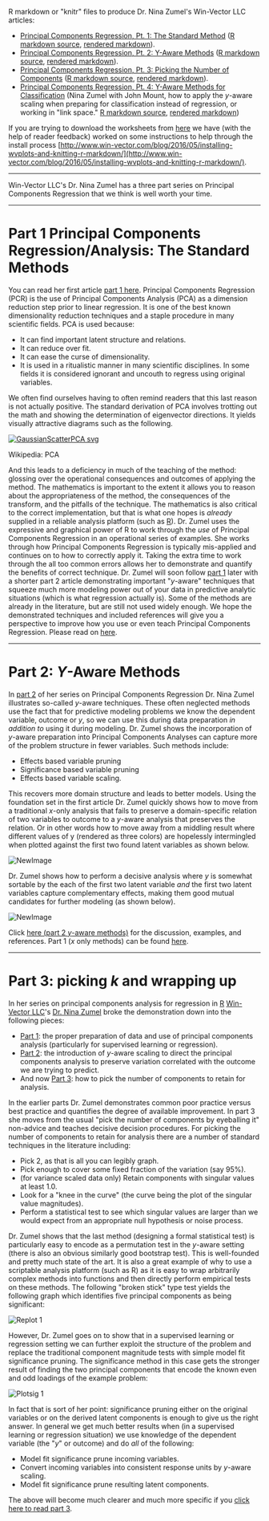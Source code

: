 
R markdown or "knitr" files to produce Dr. Nina Zumel's Win-Vector LLC articles:

 * [Principal Components Regression, Pt. 1: The Standard Method](http://www.win-vector.com/blog/2016/05/pcr_part1_xonly/) ([R markdown source](XonlyPCA.Rmd), [rendered markdown](XonlyPCA.md)).
 * [Principal Components Regression, Pt. 2: Y-Aware Methods](http://www.win-vector.com/blog/2016/05/pcr_part2_yaware/) ([R markdown source](YAwarePCA.Rmd), [rendered markdown](YAwarePCA.md)).
 * [Principal Components Regression, Pt. 3: Picking the Number of Components](http://www.win-vector.com/blog/2016/05/pcr_part3_pickk/) ([R markdown source](YAwarePCR_pickK.Rmd), [rendered markdown](YAwarePCR_pickK.md)).
 * [Principal Components Regression, Pt. 4: Y-Aware Methods for Classification](https://github.com/WinVector/Examples/blob/master/PCR/YAwarePCAclassification.md) (Nina Zumel with John Mount, how to apply the *y*-aware scaling when preparing for classification instead of regression, or working in "link space." [R markdown source](YAwarePCAclassification.Rmd), [rendered markdown](YAwarePCAclassification.md))

If you are trying to download the worksheets from [here](https://github.com/WinVector/Examples/tree/master/PCR) we have (with the help of reader feedback) worked on some instructions to help through the install process [http://www.win-vector.com/blog/2016/05/installing-wvplots-and-knitting-r-markdown/](http://www.win-vector.com/blog/2016/05/installing-wvplots-and-knitting-r-markdown/).


------------------------------------------------------------------------

Win-Vector LLC's Dr. Nina Zumel has a three part series on
Principal Components Regression that we think is well worth your time.

------------------------------------------------------------------------

# Part 1 Principal Components Regression/Analysis: The Standard Methods

You can read her first article
[part 1 here](http://www.win-vector.com/blog/2016/05/pcr_part1_xonly).
Principal Components Regression (PCR) is the use of Principal Components
Analysis (PCA) as a dimension reduction step prior to linear regression.
It is one of the best known dimensionality reduction techniques and a
staple procedure in many scientific fields. PCA is used because:

-   It can find important latent structure and relations.
-   It can reduce over fit.
-   It can ease the curse of dimensionality.
-   It is used in a ritualistic manner in many scientific disciplines.
    In some fields it is considered ignorant and uncouth to regress
    using original variables.

We often find ourselves having to often remind readers that this last
reason is not actually positive. The standard derivation of PCA involves
trotting out the math and showing the determination of eigenvector
directions. It yields visually attractive diagrams such as the
following.

[![GaussianScatterPCA
svg](http://www.win-vector.com/blog/wp-content/uploads/2016/05/GaussianScatterPCA.svg_.png "GaussianScatterPCA.svg.png")](https://en.wikipedia.org/wiki/Principal_component_analysis#/media/File:GaussianScatterPCA.svg)

Wikipedia: PCA

And this leads to a deficiency in much of the teaching of the method:
glossing over the operational consequences and outcomes of applying the
method. The mathematics is important to the extent it allows you to
reason about the appropriateness of the method, the consequences of the
transform, and the pitfalls of the technique. The mathematics is also
critical to the correct implementation, but that is what one hopes is
*already* supplied in a reliable analysis platform (such as
[R](https://cran.r-project.org)). Dr. Zumel uses the expressive and
graphical power of R to work through the *use* of Principal Components
Regression in an operational series of examples. She works through how
Principal Components Regression is typically mis-applied and continues
on to how to correctly apply it. Taking the extra time to work through
the all too common errors allows her to demonstrate and quantify the
benefits of correct technique. Dr. Zumel will soon follow [part
1](http://www.win-vector.com/blog/2016/05/pcr_part1_xonly) later with a
shorter part 2 article demonstrating important "*y*-aware" techniques
that squeeze much more modeling power out of your data in predictive
analytic situations (which is what regression actually is). Some of the
methods are already in the literature, but are still not used widely
enough. We hope the demonstrated techniques and included references will
give you a perspective to improve how you use or even teach Principal
Components Regression. Please read on
[here](http://www.win-vector.com/blog/2016/05/pcr_part1_xonly).

------------------------------------------------------------------------

# Part 2: *Y*-Aware Methods

In [part 2](http://www.win-vector.com/blog/2016/05/pcr_part2_yaware) of
her series on Principal Components Regression Dr. Nina Zumel illustrates
so-called *y*-aware techniques. These often neglected methods use the
fact that for predictive modeling problems we know the dependent
variable, outcome or *y*, so we can use this during data preparation *in
addition to* using it during modeling. Dr. Zumel shows the incorporation
of *y*-aware preparation into Principal Components Analyses can capture
more of the problem structure in fewer variables. Such methods include:

-   Effects based variable pruning
-   Significance based variable pruning
-   Effects based variable scaling.

This recovers more domain structure and leads to better models. Using
the foundation set in the first article Dr. Zumel quickly shows how to
move from a traditional *x*-only analysis that fails to preserve a
domain-specific relation of two variables to outcome to a *y*-aware
analysis that preserves the relation. Or in other words how to move away
from a middling result where different values of y (rendered as three
colors) are hopelessly intermingled when plotted against the first two
found latent variables as shown below.

![NewImage](http://www.win-vector.com/blog/wp-content/uploads/2016/05/NewImage-1.png "NewImage.png")

Dr. Zumel shows how to perform a decisive analysis where *y* is somewhat
sortable by the each of the first two latent variable *and* the first
two latent variables capture complementary effects, making them good
mutual candidates for further modeling (as shown below).

![NewImage](http://www.win-vector.com/blog/wp-content/uploads/2016/05/NewImage.png "NewImage.png")

Click [here (part 2 *y*-aware
methods)](http://www.win-vector.com/blog/2016/05/pcr_part2_yaware) for
the discussion, examples, and references. Part 1 (*x* only methods) can
be found [here](http://www.win-vector.com/blog/2016/05/pcr_part1_xonly).

------------------------------------------------------------------------

# Part 3: picking *k* and wrapping up

In her series on principal components analysis for regression in
[R](https://cran.r-project.org) [Win-Vector
LLC](http://www.win-vector.com/)'s [Dr. Nina
Zumel](http://www.win-vector.com/site/staff/nina-zumel/) broke the
demonstration down into the following pieces:

-   [Part 1](http://www.win-vector.com/blog/2016/05/pcr_part1_xonly/):
    the proper preparation of data and use of principal components
    analysis (particularly for supervised learning or regression).
-   [Part 2](http://www.win-vector.com/blog/2016/05/pcr_part2_yaware/):
    the introduction of *y*-aware scaling to direct the principal
    components analysis to preserve variation correlated with the
    outcome we are trying to predict.
-   And now [Part
    3](http://www.win-vector.com/blog/2016/05/pcr_part3_pickk/): how to
    pick the number of components to retain for analysis.

In the earlier parts Dr. Zumel demonstrates common poor practice versus
best practice and quantifies the degree of available improvement. In
part 3 she moves from the usual "pick the number of components by
eyeballing it" non-advice and teaches decisive decision procedures. For
picking the number of components to retain for analysis there are a
number of standard techniques in the literature including:

-   Pick 2, as that is all you can legibly graph.
-   Pick enough to cover some fixed fraction of the variation (say 95%).
-   (for variance scaled data only) Retain components with singular
    values at least 1.0.
-   Look for a "knee in the curve" (the curve being the plot of the
    singular value magnitudes).
-   Perform a statistical test to see which singular values are larger
    than we would expect from an appropriate null hypothesis or
    noise process.

Dr. Zumel shows that the last method (designing a formal statistical
test) is particularly easy to encode as a permutation test in the
*y*-aware setting (there is also an obvious similarly good bootstrap
test). This is well-founded and pretty much state of the art. It is also
a great example of why to use a scriptable analysis platform (such as R)
as it is easy to wrap arbitrarily complex methods into functions and
then directly perform empirical tests on these methods. The following
"broken stick" type test yields the following graph which identifies
five principal components as being significant:

![Replot
1](http://www.win-vector.com/blog/wp-content/uploads/2016/05/replot-1.png "replot-1.png")

However, Dr. Zumel goes on to show that in a supervised learning or
regression setting we can further exploit the structure of the problem
and replace the traditional component magnitude tests with simple model
fit significance pruning. The significance method in this case gets the
stronger result of finding the two principal components that encode the
known even and odd loadings of the example problem:

![Plotsig
1](http://www.win-vector.com/blog/wp-content/uploads/2016/05/plotsig-1.png "plotsig-1.png")

In fact that is sort of her point: significance pruning either on the
original variables or on the derived latent components is enough to give
us the right answer. In general we get much better results when (in a
supervised learning or regression situation) we use knowledge of the
dependent variable (the "*y*" or outcome) and do *all* of the following:

-   Model fit significance prune incoming variables.
-   Convert incoming variables into consistent response units by
    *y*-aware scaling.
-   Model fit significance prune resulting latent components.

The above will become much clearer and much more specific if you [click
here to read part 3](http://www.win-vector.com/blog/2016/05/pcr_part3_pickk/).



